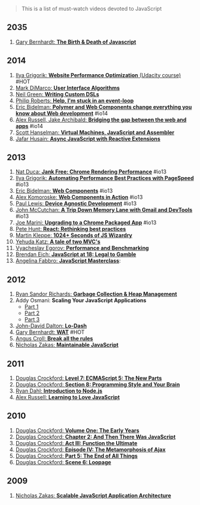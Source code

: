 > This is a list of must-watch videos devoted to JavaScript

## 2035
1. [Gary Bernhardt: **The Birth & Death of Javascript**](https://www.destroyallsoftware.com/talks/the-birth-and-death-of-javascript)

## 2014
1. [Ilya Grigorik: **Website Performance Optimization** (Udacity course)](https://www.udacity.com/course/ud884) #HOT
1. [Mark DiMarco: **User Interface Algorithms**](https://www.youtube.com/watch?v=90NsjKvz9Ns&index=2&list=PL37ZVnwpeshFXOP2lqCUykYPXYNsK_fgN)
1. [Neil Green: **Writing Custom DSLs**](https://www.youtube.com/watch?v=lm4jEcnWeKI&index=11&list=PL37ZVnwpeshFXOP2lqCUykYPXYNsK_fgN)
1. [Philip Roberts: **Help, I'm stuck in an event-loop**](http://vimeo.com/96425312)
1. [Eric Bidelman: **Polymer and Web Components change everything you know about Web development**](https://www.youtube.com/watch?v=8OJ7ih8EE7s) #io14 
1. [Alex Russell, Jake Archibald: **Bridging the gap between the web and apps**](https://www.youtube.com/watch?v=_yy0CDLnhMA) #io14
1. [Scott Hanselman: **Virtual Machines, JavaScript and Assembler**](https://www.youtube.com/watch?v=UzyoT4DziQ4)
1. [Jafar Husain: **Async JavaScript with Reactive Extensions**](https://www.youtube.com/watch?v=XRYN2xt11Ek)

## 2013
1. [Nat Duca: **Jank Free: Chrome Rendering Performance**](https://www.youtube.com/watch?v=n8ep4leoN9A&feature=youtu.be) #io13
1. [Ilya Grigorik: **Automating Performance Best Practices with PageSpeed**](https://www.youtube.com/watch?v=uR5urTx8S4E&feature=youtu.be) #io13
1. [Eric Bidelman: **Web Components**](https://www.youtube.com/watch?v=fqULJBBEVQE&feature=youtu.be) #io13
1. [Alex Komoroske: **Web Components in Action**](https://www.youtube.com/watch?v=0g0oOOT86NY&feature=youtu.be) #io13
1. [Paul Lewis: **Device Agnostic Development**](https://www.youtube.com/watch?v=055ekKZk7mc&feature=youtu.be) #io13
1. [John McCutchan: **A Trip Down Memory Lane with Gmail and DevTools**](https://www.youtube.com/watch?v=x9Jlu_h_Lyw&feature=youtu.be) #io13
1. [Joe Marini: **Upgrading to a Chrome Packaged App**](https://www.youtube.com/watch?v=e0W2szZ2qhg&feature=youtu.be) #io13
1. [Pete Hunt: **React: Rethinking best practices**](https://www.youtube.com/watch?v=x7cQ3mrcKaY)
1. [Martin Kleppe: **1024+ Seconds of JS Wizardry**](https://www.youtube.com/watch?v=RTxtiLp1C8Y)
1. [Yehuda Katz: **A tale of two MVC's**](https://www.youtube.com/watch?v=s1dhXamEAKQ)
1. [Vyacheslav Egorov: **Performance and Benchmarking**](https://www.youtube.com/watch?v=65-RbBwZQdU)
1. [Brendan Eich: **JavaScript at 18: Legal to Gamble**](https://www.youtube.com/watch?v=qrf9ONmtXbM)
1. [Angelina Fabbro: **JavaScript Masterclass**](https://www.youtube.com/watch?v=v0TFmdO4ZP0&list=PLUS3uVC08ZapyqfU21joP-B1vTItKf5qi):

## 2012
1. [Ryan Sandor Richards: **Garbage Collection & Heap Management**](http://vimeo.com/45140516)
1. Addy Osmani: **Scaling Your JavaScript Applications** 
	* [Part 1](http://vimeo.com/35924671)
	* [Part 2](http://vimeo.com/35924733) 
	* [Part 3](http://vimeo.com/35990666)
1. [John-David Dalton: **Lo-Dash**](https://www.youtube.com/watch?v=dpPy4f_SeEk)
1. [Gary Bernhardt: **WAT**](https://www.destroyallsoftware.com/talks/wat) #HOT
1. [Angus Croll: **Break all the rules**](https://www.youtube.com/watch?v=MFtijdklZDo)
1. [Nicholas Zakas: **Maintainable JavaScript**](https://www.youtube.com/watch?v=c-kav7Tf834)

## 2011
1. [Douglas Crockford: **Level 7: ECMAScript 5: The New Parts**](https://www.youtube.com/watch?v=UTEqr0IlFKY)
1. [Douglas Crockford: **Section 8: Programming Style and Your Brain**](https://www.youtube.com/watch?v=taaEzHI9xyY)
1. [Ryan Dahl: **Introduction to Node.js**](https://www.youtube.com/watch?v=jo_B4LTHi3I)
1. [Alex Russell: **Learning to Love JavaScript**](https://www.youtube.com/watch?v=seX7jYI96GE)

## 2010
1. [Douglas Crockford: **Volume One: The Early Years**](https://www.youtube.com/watch?v=JxAXlJEmNMg)
1. [Douglas Crockford: **Chapter 2: And Then There Was JavaScript**](https://www.youtube.com/watch?v=RO1Wnu-xKoY)
1. [Douglas Crockford: **Act III: Function the Ultimate**](https://www.youtube.com/watch?v=ya4UHuXNygM)
1. [Douglas Crockford: **Episode IV: The Metamorphosis of Ajax**](https://www.youtube.com/watch?v=Fv9qT9joc0M)
1. [Douglas Crockford: **Part 5: The End of All Things**](https://www.youtube.com/watch?v=47Ceot8yqeI)
1. [Douglas Crockford: **Scene 6: Loopage**](https://www.youtube.com/watch?v=QgwSUtYSUqA)

## 2009
1. [Nicholas Zakas: **Scalable JavaScript Application Architecture**](https://www.youtube.com/watch?v=vXjVFPosQHw)
